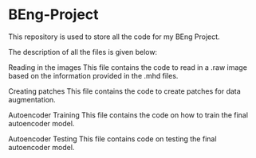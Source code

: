 # BEng-Project

This repository is used to store all the code for my BEng Project. 

The description of all the files is given below:

Reading in the images
This file contains the code to read in a .raw image based on the information provided in the .mhd files. 

Creating patches
This file contains the code to create patches for data augmentation.

Autoencoder Training
This file contains the code on how to train the final autoencoder model.

Autoencoder Testing
This file contains code on testing the final autoencoder model.
